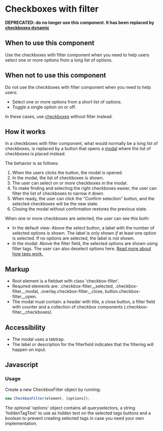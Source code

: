# Checkboxes with filter

**DEPRECATED: do no longer use this component. It has been replaced by <a href="{{path './checkboxes-dynamic.html'}}">checkboxes dynamic</a>**

## When to use this component

Use the checkboxes with filter component when you need to help users select one or more options from a long list of options.

## When not to use this component

Do not use the checkboxes with filter component when you need to help users:

* Select one or more options from a short list of options.
* Toggle a single option on or off.

In these cases, use <a href="{{path './checkboxes.html'}}">checkboxes</a> without filter instead.

## How it works

In a checkboxes with filter component, what would normally be a long list of checkboxes, is replaced by a button that opens a <a href="{{path './modal.html'}}">modal</a> where the list of checkboxes is placed instead. 

The behavior is as follows:

1. When the users clicks the button, the modal is opened.
2. In the modal, the list of checkboxes is shown.
3. The user can select on or more checkboxes in the modal.
4. To make finding and selecting the right checkboxes easier, the user can filter the list of checkboxes to narrow it down.
5. When ready, the user can click the "Confirm selection" button, and the selected checkboxes will be the new state.
6. Closing the modal without confirmation restores the previous state.

When one or more checkboxes are selected, the user can see this both:

* In the default view: Above the select button, a label with the number of selected options is shown. The label is only shown *if* at least one option is selected. If no options are selected, the label is not shown.
* In the modal: Above the filter field, the selected options are shown using filter tags. The user can also deselect options here. <a href="{{path './tag.html'}}">Read more about how tags work.</a>

## Markup

* Root element is a fieldset with class 'checkbox-filter'.
* Required elements are: .checkbox-filter__selected, .checkbox-filter__modal,
  .overlay.checkbox-filter__close, button.checkbox-filter__open.
* The modal must contain: a header with title, a close button,
  a filter field with counter and a collection of
  checkbox components (.checkbox-filter__checkboxes).

## Accessibility

* The modal uses a tabtrap.
* The label or description for the filterfield indicates that the
  filtering will happen on input.

## Javascript

### Usage

Create a new CheckboxFilter object by running:

```js
new CheckboxFilter(element, [options]);
```

The optional 'options' object contains all queryselectors, a string 'hiddenTagText'
to use as hidden text on the selected tags buttons and a boolean to prevent creating
selected tags in case you need your own implementation.
